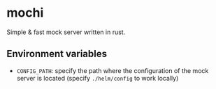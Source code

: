 # mochi
Simple &amp; fast mock server written in rust.

## Environment variables
- `CONFIG_PATH`: specify the path where the configuration of the mock server is located (specify `./helm/config` to work locally)
